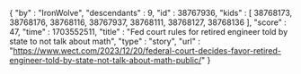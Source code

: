 {
  "by" : "IronWolve",
  "descendants" : 9,
  "id" : 38767936,
  "kids" : [ 38768173, 38768176, 38768116, 38767937, 38768111, 38768127, 38768136 ],
  "score" : 47,
  "time" : 1703552511,
  "title" : "Fed court rules for retired engineer told by state to not talk about math",
  "type" : "story",
  "url" : "https://www.wect.com/2023/12/20/federal-court-decides-favor-retired-engineer-told-by-state-not-talk-about-math-public/"
}
